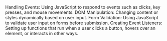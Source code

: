 Handling Events: Using JavaScript to respond to events such as clicks, key presses, and mouse movements.
DOM Manipulation: Changing content or styles dynamically based on user input.
Form Validation: Using JavaScript to validate user input on forms before submission.
Creating Event Listeners: Setting up functions that run when a user clicks a button, hovers over an element, or interacts in other ways.
